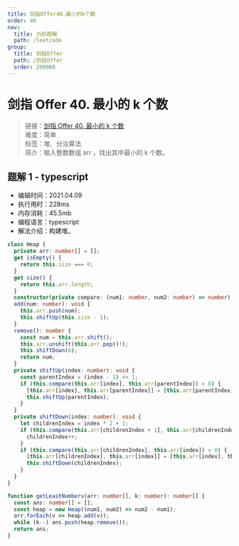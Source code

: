 ```yaml
---
title: 剑指Offer40.最小的k个数
order: 40
nav:
  title: 力扣题解
  path: /leetcode
group:
  title: 剑指Offer
  path: /剑指Offer
  order: 200000
---
```


# 剑指 Offer 40. 最小的 k 个数

> 链接：[剑指 Offer 40. 最小的 k 个数](https://leetcode-cn.com/problems/zui-xiao-de-kge-shu-lcof/)  
> 难度：简单  
> 标签：堆、分治算法  
> 简介：输入整数数组 arr ，找出其中最小的 k 个数。

## 题解 1 - typescript

- 编辑时间：2021.04.09
- 执行用时：228ms
- 内存消耗：45.5mb
- 编程语言：typescript
- 解法介绍：构建堆。

```typescript
class Heap {
  private arr: number[] = [];
  get isEmpty() {
    return this.size === 0;
  }
  get size() {
    return this.arr.length;
  }
  constructor(private compare: (num1: number, num2: number) => number) {}
  add(num: number): void {
    this.arr.push(num);
    this.shiftUp(this.size - 1);
  }
  remove(): number {
    const num = this.arr.shift();
    this.arr.unshift(this.arr.pop()!);
    this.shiftDown(0);
    return num;
  }
  private shiftUp(index: number): void {
    const parentIndex = (index - 1) >> 1;
    if (this.compare(this.arr[index], this.arr[parentIndex]) > 0) {
      [this.arr[index], this.arr[parentIndex]] = [this.arr[parentIndex], this.arr[index]];
      this.shiftUp(parentIndex);
    }
  }
  private shiftDown(index: number): void {
    let childrenIndex = index * 2 + 1;
    if (this.compare(this.arr[childrenIndex + 1], this.arr[childrenIndex]) > 0) {
      childrenIndex++;
    }
    if (this.compare(this.arr[childrenIndex], this.arr[index]) > 0) {
      [this.arr[childrenIndex], this.arr[index]] = [this.arr[index], this.arr[childrenIndex]];
      this.shiftDown(childrenIndex);
    }
  }
}

function getLeastNumbers(arr: number[], k: number): number[] {
  const ans: number[] = [];
  const heap = new Heap((num1, num2) => num2 - num1);
  arr.forEach(v => heap.add(v));
  while (k--) ans.push(heap.remove());
  return ans;
}
```
